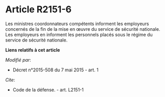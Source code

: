 # Article R2151-6

Les ministres coordonnateurs compétents informent les employeurs concernés de la fin de la mise en œuvre du service de
sécurité nationale. Les employeurs en informent les personnels placés sous le régime du service de sécurité nationale.

**Liens relatifs à cet article**

_Modifié par_:

  - Décret n°2015-508 du 7 mai 2015 - art. 1

_Cite_:

  - Code de la défense. - art. L2151-1
